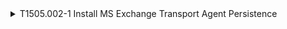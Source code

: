 <details>
<summary>T1505.002-1 Install MS Exchange Transport Agent Persistence
</summary>
<pre>$ NA </pre>
</details>
